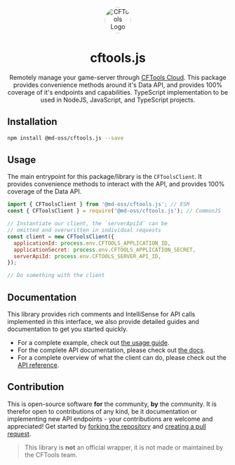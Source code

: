 <p align="center"><img src="https://github.com/user-attachments/assets/0f9a7b07-1573-4f00-a648-1ad6ee62c6fa" alt="CFTools Logo" height="60" style="border-radius:50px"/></p>
<h1 align="center">cftools.js</h1>
<p align="center">
  Remotely manage your game-server through <a href="https://cftools.com/">CFTools Cloud</a>. This package provides convenience methods around it's Data API, and provides 100% coverage of it's endpoints and capabilities. TypeScript implementation to be used in NodeJS, JavaScript, and TypeScript projects.
</p>

## Installation

```bash
npm install @md-oss/cftools.js --save
```

## Usage

The main entrypoint for this package/library is the `CFToolsClient`. It provides convenience methods to interact with the API, and provides 100% coverage of the Data API.

```js
import { CFToolsClient } from '@md-oss/cftools.js'; // ESM
const { CFToolsClient } = require('@md-oss/cftools.js'); // CommonJS

// Instantiate our client, the `serverApiId` can be
// omitted and overwritten in individual requests
const client = new CFToolsClient({
  applicationId: process.env.CFTOOLS_APPLICATION_ID,
  applicationSecret: process.env.CFTOOLS_APPLICATION_SECRET,
  serverApiId: process.env.CFTOOLS_SERVER_API_ID,
});

// Do something with the client
```

## Documentation

This library provides rich comments and IntelliSense for API calls implemented in this interface, we also provide detailed guides and documentation to get you started quickly.

- For a complete example, check out [the usage guide](./documents/Usage.md).
- For the complete API documentation, please check out [the docs](https://cftools.mirasaki.dev/).
- For a complete overview of what the client can do, please check out the [API reference](https://cftools.mirasaki.dev/classes/classes_client.CFToolsClient.html).

## Contribution

This is open-source software **for** the community, **by** the community. It is therefor open to contributions of any kind, be it documentation or implementing new API endpoints - your contributions are welcome and appreciated! Get started by [forking the repository](https://docs.github.com/en/pull-requests/collaborating-with-pull-requests/working-with-forks/fork-a-repo) and [creating a pull request](https://docs.github.com/en/pull-requests/collaborating-with-pull-requests/proposing-changes-to-your-work-with-pull-requests/creating-a-pull-request).

> This library is **not** an official wrapper, it is not made or maintained by the CFTools team.
